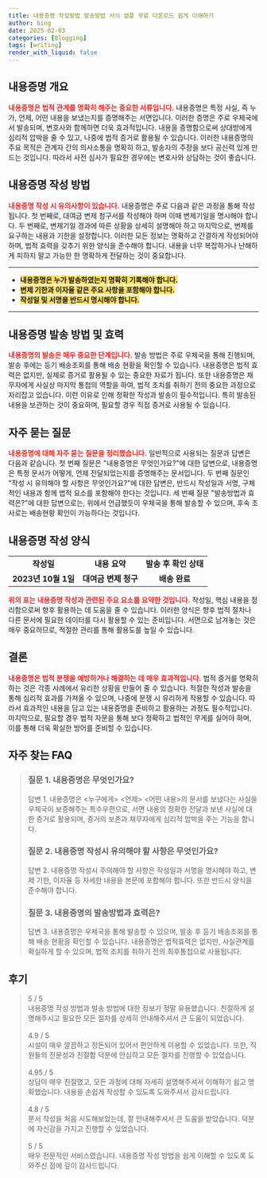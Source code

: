```yaml
---
title: 내용증명 작성방법 발송방법 서식 샘플 무료 다운로드 쉽게 이해하기
author: bing
date: 2025-02-03
categories: [Blogging]
tags: [writing]
render_with_liquid: false
---
```



<h2 id='내용증명 개요'>내용증명 개요</h2>

<p><b><span style="color: #ee2323;">내용증명은 법적 관계를 명확히 해주는 중요한 서류입니다.</span></b> 내용증명은 특정 사실, 즉 누가, 언제, 어떤 내용을 보냈는지를 증명해주는 서면입니다. 이러한 증명은 주로 우체국에서 발송되며, 변호사와 함께하면 더욱 효과적입니다. 내용을 증명함으로써 상대방에게 심리적 압박을 줄 수 있고, 나중에 법적 증거로 활용될 수 있습니다. 이러한 내용증명의 주요 목적은 관계자 간의 의사소통을 명확히 하고, 발송자의 주장을 보다 공신력 있게 만드는 것입니다. 따라서 사전 심사가 필요한 경우에는 변호사와 상담하는 것이 좋습니다.</p>

<h2 id='내용증명 작성 방법'>내용증명 작성 방법</h2>

<p><b><span style="color: #ee2323;">내용증명 작성 시 유의사항이 있습니다.</span></b> 내용증명은 주로 다음과 같은 과정을 통해 작성됩니다. 첫 번째로, 대여금 변제 청구서를 작성해야 하며 이때 변제기일을 명시해야 합니다. 두 번째로, 변제기일 경과에 따른 상황을 상세히 설명해야 하고 마지막으로, 변제를 요구하는 내용과 기한을 설정합니다. 이러한 모든 정보는 명확하고 간결하게 작성되어야 하며, 법적 효력을 갖추기 위한 양식을 준수해야 합니다. 내용을 너무 복잡하거나 난해하게 피하지 말고 가능한 한 명확하게 전달하는 것이 중요합니다.</p>

<hr />

<ul>
    <li><b><span style="background-color: #ffe066;">내용증명은 누가 발송하였는지 명확히 기록해야 합니다.</span></b></li>
    <li><b><span style="background-color: #ffe066;">변제 기한과 이자율 같은 주요 사항을 포함해야 합니다.</span></b></li>
    <li><b><span style="background-color: #ffe066;">작성일 및 서명을 반드시 명시해야 합니다.</span></b></li>
</ul>

<hr />

<h2 id='내용증명 발송 방법 및 효력'>내용증명 발송 방법 및 효력</h2>

<p><b><span style="color: #ee2323;">내용증명의 발송은 매우 중요한 단계입니다.</span></b> 발송 방법은 주로 우체국을 통해 진행되며, 발송 후에는 등기 배송조회를 통해 배송 현황을 확인할 수 있습니다. 내용증명은 법적 효력은 없지만, 실제로 증거로 활용될 수 있는 중요한 자료가 됩니다. 또한 내용증명은 채무자에게 사실상 마지막 통첩의 역할을 하여, 법적 조치를 취하기 전의 중요한 과정으로 자리잡고 있습니다. 이런 이유로 인해 정확한 작성과 발송이 필수적입니다. 특히 발송된 내용을 보관하는 것이 중요하며, 필요할 경우 직접 증거로 사용될 수 있습니다.</p>

<h2 id='자주 묻는 질문'>자주 묻는 질문</h2>

<p><b><span style="color: #ee2323;">내용증명에 대해 자주 묻는 질문을 정리했습니다.</span></b> 일반적으로 사용되는 질문과 답변은 다음과 같습니다. 첫 번째 질문은 "내용증명은 무엇인가요?"에 대한 답변으로, 내용증명은 특정 문서가 어떻게, 언제 전달되었는지를 증명해주는 문서입니다. 두 번째 질문인 "작성 시 유의해야 할 사항은 무엇인가요?"에 대한 답변은, 반드시 작성일과 서명, 구체적인 내용과 함께 법적 요소를 포함해야 한다는 것입니다. 세 번째 질문 "발송방법과 효력은?"에 대한 답변으로는, 위에서 언급했듯이 우체국을 통해 발송할 수 있으며, 후속 조사로는 배송현황 확인이 가능하다는 것입니다.</p>

<h2 id='내용증명 작성 양식'>내용증명 작성 양식</h2>

<table>
    <tr>
        <td style="text-align: center; height: 17px;"><b>작성일</b></td>
        <td style="text-align: center; height: 17px;"><b>내용 요약</b></td>
        <td style="text-align: center; height: 17px;"><b>발송 후 확인 상태</b></td>
    </tr>
    <tr>
        <td style="text-align: center; height: 17px;"><b>2023년 10월 1일</b></td>
        <td style="text-align: center; height: 17px;"><b>대여금 변제 청구</b></td>
        <td style="text-align: center; height: 17px;"><b>배송 완료</b></td>
    </tr>
</table>

<p><b><span style="color: #ee2323;">위의 표는 내용증명 작성과 관련된 주요 요소를 요약한 것입니다.</span></b> 작성일, 핵심 내용을 정리함으로써 향후 활용하는 데 도움을 줄 수 있습니다. 이러한 양식은 향후 법적 절차나 다른 문서에 필요한 데이터를 다시 활용할 수 있는 준비입니다. 서면으로 남겨놓는 것은 매우 중요하므로, 적절한 관리를 통해 활용도를 높일 수 있습니다.</p>

<h2 id='결론'>결론</h2>

<p><b><span style="color: #ee2323;">내용증명은 법적 분쟁을 예방하거나 해결하는 데 매우 효과적입니다.</span></b> 법적 증거를 명확히 하는 것은 각종 사례에서 유리한 상황을 만들어 줄 수 있습니다. 적절한 작성과 발송을 통해 심리적 효과를 가져올 수 있으며, 나중에 분쟁 시 유리하게 작용할 수 있습니다. 따라서 효과적인 내용을 담고 있는 내용증명을 준비하고 활용하는 과정도 필수적입니다. 마지막으로, 필요할 경우 법적 자문을 통해 보다 정확하고 법적인 무게를 실어야 하며, 이를 통해 더욱 확실한 방어를 준비할 수 있습니다.</p>


<h2 id='자주_찾는_FAQ'>자주 찾는 FAQ</h2>
<div itemscope="" itemtype="https://schema.org/FAQPage"> 
<blockquote> 
<div itemscope="" itemprop="mainEntity" itemtype="https://schema.org/Question"> 
<h3 itemprop="name">질문 1. 내용증명은 무엇인가요? </h3> 
<div itemscope="" itemprop="acceptedAnswer" itemtype="https://schema.org/Answer"> 
<span itemprop="text"> 
<p>답변 1. 내용증명은 <누구에게> <언제> <어떤 내용>의 문서를 보냈다는 사실을 우체국이 보증해주는 특수우편으로, 서면 내용의 정확한 전달과 보낸 사실에 대한 증거로 활용되며, 증거의 보존과 채무자에게 심리적 압박을 주는 기능을 합니다.</p> 
</span> 
</div> 
</div> 

<div itemscope="" itemprop="mainEntity" itemtype="https://schema.org/Question"> 
<h3 itemprop="name">질문 2. 내용증명 작성시 유의해야 할 사항은 무엇인가요? </h3> 
<div itemscope="" itemprop="acceptedAnswer" itemtype="https://schema.org/Answer"> 
<span itemprop="text"> 
<p>답변 2. 내용증명 작성시 주의해야 할 사항은 작성일과 서명을 명시해야 하고, 변제 기한, 이자율 등 자세한 내용을 본문에 포함해야 합니다. 또한 반드시 양식을 준수해야 합니다.</p> 
</span> 
</div> 
</div> 

<div itemscope="" itemprop="mainEntity" itemtype="https://schema.org/Question"> 
<h3 itemprop="name">질문 3. 내용증명의 발송방법과 효력은? </h3> 
<div itemscope="" itemprop="acceptedAnswer" itemtype="https://schema.org/Answer"> 
<span itemprop="text"> 
<p>답변 3. 내용증명은 우체국을 통해 발송할 수 있으며, 발송 후 등기 배송조회를 통해 배송 현황을 확인할 수 있습니다. 내용증명은 법적효력은 없지만, 사실관계를 확실하게 할 수 있으며, 법적 조치를 취하기 전의 최후통첩으로 사용됩니다.</p> 
</span> 
</div> 
</div> 
</blockquote> 
</div>
<h2 id='후기'>후기</h2>
<div itemscope itemtype="https://schema.org/Product">
  <blockquote>
  <div itemprop="review" itemscope itemtype="https://schema.org/Review">
      <div itemprop="reviewRating" itemscope itemtype="https://schema.org/Rating"> <span itemprop="ratingValue">5</span> / <span itemprop="bestRating">5</span> </div>
      <span itemprop="reviewBody">내용증명 작성 방법과 발송 방법에 대한 정보가 정말 유용했습니다. 친절하게 설명해주시고 필요한 모든 절차를 상세히 안내해주셔서 큰 도움이 되었습니다.</span>
  </div>
  <br>
  <div itemprop="review" itemscope itemtype="https://schema.org/Review">
      <div itemprop="reviewRating" itemscope itemtype="https://schema.org/Rating"> <span itemprop="ratingValue">4.9</span> / <span itemprop="bestRating">5</span> </div>
      <span itemprop="reviewBody">시설이 매우 깔끔하고 정돈되어 있어서 편안하게 이용할 수 있었습니다. 또한, 직원들의 전문성과 친절함 덕분에 안심하고 모든 절차를 진행할 수 있었습니다.</span>
  </div>
  <br>
  <div itemprop="review" itemscope itemtype="https://schema.org/Review">
      <div itemprop="reviewRating" itemscope itemtype="https://schema.org/Rating"> <span itemprop="ratingValue">4.95</span> / <span itemprop="bestRating">5</span> </div>
      <span itemprop="reviewBody">상담이 매우 친절했고, 모든 과정에 대해 자세히 설명해주셔서 이해하기 쉽고 명확했습니다. 내용을 손쉽게 작성할 수 있도록 도와주셔서 감사드립니다.</span>
  </div>
  <br>
  <div itemprop="review" itemscope itemtype="https://schema.org/Review">
      <div itemprop="reviewRating" itemscope itemtype="https://schema.org/Rating"> <span itemprop="ratingValue">4.8</span> / <span itemprop="bestRating">5</span> </div>
      <span itemprop="reviewBody">문서 작성을 처음 시도해보았는데, 잘 안내해주셔서 큰 도움을 받았습니다. 덕분에 자신감을 가지고 진행할 수 있었습니다.</span>
  </div>
  <br>
  <div itemprop="review" itemscope itemtype="https://schema.org/Review">
      <div itemprop="reviewRating" itemscope itemtype="https://schema.org/Rating"> <span itemprop="ratingValue">5</span> / <span itemprop="bestRating">5</span> </div>
      <span itemprop="reviewBody">매우 전문적인 서비스였습니다. 내용증명 작성 방법을 쉽게 이해할 수 있도록 도와주신 점에 깊이 감사드립니다.</span>
  </div>
  </blockquote>
</div>

